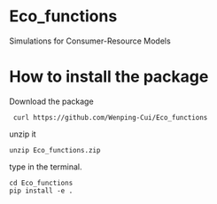 # Eco_functions
Simulations for Consumer-Resource Models
# How to install the package
Download the package
```
 curl https://github.com/Wenping-Cui/Eco_functions
```
unzip it 
```
unzip Eco_functions.zip
```

type in the terminal.
```
cd Eco_functions
pip install -e .
``` 
